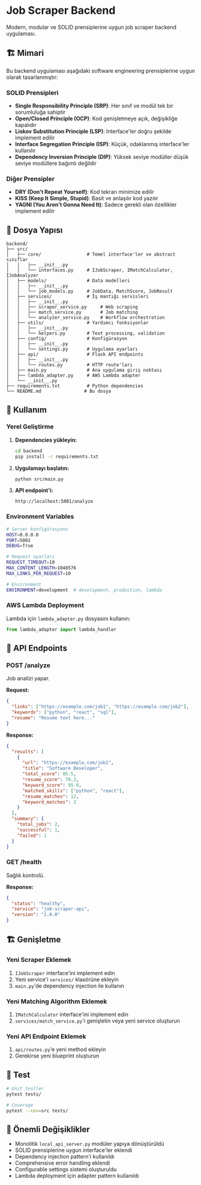 # Job Scraper Backend

Modern, modular ve SOLID prensiplerine uygun job scraper backend uygulaması.

## 🏗️ Mimari

Bu backend uygulaması aşağıdaki software engineering prensiplerine uygun olarak tasarlanmıştır:

### SOLID Prensipleri

- **Single Responsibility Principle (SRP)**: Her sınıf ve modül tek bir sorumluluğa sahiptir
- **Open/Closed Principle (OCP)**: Kod genişletmeye açık, değişikliğe kapalıdır
- **Liskov Substitution Principle (LSP)**: Interface'ler doğru şekilde implement edilir
- **Interface Segregation Principle (ISP)**: Küçük, odaklanmış interface'ler kullanılır
- **Dependency Inversion Principle (DIP)**: Yüksek seviye modüller düşük seviye modüllere bağımlı değildir

### Diğer Prensipler

- **DRY (Don't Repeat Yourself)**: Kod tekrarı minimize edilir
- **KISS (Keep It Simple, Stupid)**: Basit ve anlaşılır kod yazılır
- **YAGNI (You Aren't Gonna Need It)**: Sadece gerekli olan özellikler implement edilir

## 📁 Dosya Yapısı

```
backend/
├── src/
│   ├── core/                 # Temel interface'ler ve abstract sınıflar
│   │   ├── __init__.py
│   │   └── interfaces.py     # IJobScraper, IMatchCalculator, IJobAnalyzer
│   ├── models/               # Data modelleri
│   │   ├── __init__.py
│   │   └── job_models.py     # JobData, MatchScore, JobResult
│   ├── services/             # İş mantığı servisleri
│   │   ├── __init__.py
│   │   ├── scraper_service.py     # Web scraping
│   │   ├── match_service.py       # Job matching
│   │   └── analyzer_service.py    # Workflow orchestration
│   ├── utils/                # Yardımcı fonksiyonlar
│   │   ├── __init__.py
│   │   └── helpers.py        # Text processing, validation
│   ├── config/               # Konfigürasyon
│   │   ├── __init__.py
│   │   └── settings.py       # Uygulama ayarları
│   ├── api/                  # Flask API endpoints
│   │   ├── __init__.py
│   │   └── routes.py         # HTTP route'ları
│   ├── main.py               # Ana uygulama giriş noktası
│   ├── lambda_adapter.py     # AWS Lambda adapter
│   └── __init__.py
├── requirements.txt          # Python dependencies
└── README.md                # Bu dosya
```

## 🚀 Kullanım

### Yerel Geliştirme

1. **Dependencies yükleyin:**
   ```bash
   cd backend
   pip install -r requirements.txt
   ```

2. **Uygulamayı başlatın:**
   ```bash
   python src/main.py
   ```

3. **API endpoint'i:**
   ```
   http://localhost:5001/analyze
   ```

### Environment Variables

```bash
# Server konfigürasyonu
HOST=0.0.0.0
PORT=5001
DEBUG=True

# Request ayarları
REQUEST_TIMEOUT=10
MAX_CONTENT_LENGTH=1048576
MAX_LINKS_PER_REQUEST=10

# Environment
ENVIRONMENT=development  # development, production, lambda
```

### AWS Lambda Deployment

Lambda için `lambda_adapter.py` dosyasını kullanın:

```python
from lambda_adapter import lambda_handler
```

## 📡 API Endpoints

### POST /analyze

Job analizi yapar.

**Request:**
```json
{
  "links": ["https://example.com/job1", "https://example.com/job2"],
  "keywords": ["python", "react", "sql"],
  "resume": "Resume text here..."
}
```

**Response:**
```json
{
  "results": [
    {
      "url": "https://example.com/job1",
      "title": "Software Developer",
      "total_score": 85.5,
      "resume_score": 78.2,
      "keyword_score": 95.0,
      "matched_skills": ["python", "react"],
      "resume_matches": 12,
      "keyword_matches": 2
    }
  ],
  "summary": {
    "total_jobs": 2,
    "successful": 1,
    "failed": 1
  }
}
```

### GET /health

Sağlık kontrolü.

**Response:**
```json
{
  "status": "healthy",
  "service": "job-scraper-api",
  "version": "2.0.0"
}
```

## 🏗️ Genişletme

### Yeni Scraper Eklemek

1. `IJobScraper` interface'ini implement edin
2. Yeni service'i `services/` klasörüne ekleyin
3. `main.py`'de dependency injection ile kullanın

### Yeni Matching Algorithm Eklemek

1. `IMatchCalculator` interface'ini implement edin
2. `services/match_service.py`'i genişletin veya yeni service oluşturun

### Yeni API Endpoint Eklemek

1. `api/routes.py`'e yeni method ekleyin
2. Gerekirse yeni blueprint oluşturun

## 🧪 Test

```bash
# Unit testler
pytest tests/

# Coverage
pytest --cov=src tests/
```

## 📝 Önemli Değişiklikler

- Monolitik `local_api_server.py` modüler yapıya dönüştürüldü
- SOLID prensiplerine uygun interface'ler eklendi
- Dependency injection pattern'i kullanıldı
- Comprehensive error handling eklendi
- Configurable settings sistemi oluşturuldu
- Lambda deployment için adapter pattern kullanıldı
